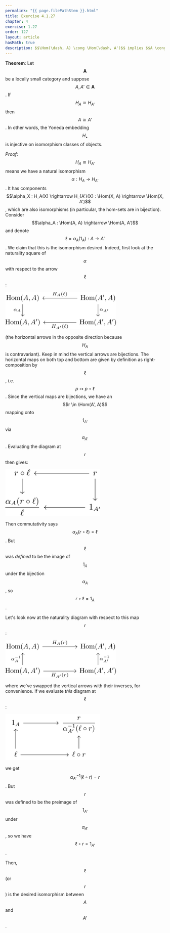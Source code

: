 ```yaml
---
permalink: "{{ page.filePathStem }}.html"
title: Exercise 4.1.27
chapter: 4
exercise: 1.27
order: 127
layout: article
hasMath: true
description: $$\Hom(\dash, A) \cong \Hom(\dash, A')$$ implies $$A \cong A'$$ (The Yoneda embedding is injective on isomorphism classes of objects)
---
```



**Theorem**:
Let $$\mathbf{A}$$ be a locally small category and suppose $$A, A' \in \mathbf{A}$$.
If $$H_A \cong H_{A'}$$ then $$A \cong A'$$.
In other words, the Yoneda embedding $$H_{\bullet}$$ is injective on isomorphism classes of objects.


*Proof*:
$$H_A \cong H_{A'}$$ means we have a natural isomorphism $$\alpha : H_A \rightarrow H_{A'}$$.
It has components $$\alpha_X : H_A(X) \rightarrow H_{A'}(X) : \Hom(X, A) \rightarrow \Hom(X, A')$$, which are also isomorphisms (in particular, the hom-sets are in bijection).
Consider $$\alpha_A : \Hom(A, A) \rightarrow \Hom(A, A')$$ and denote $$\ell = \alpha_A(1_A) : A \rightarrow A'$$.
We claim that this is the isomorphism desired.
Indeed, first look at the naturality square of $$\alpha$$ with respect to the arrow $$\ell$$:

<div class="math-figure"><img src="/assets/math_solutions/leinster/e4-1-27_1.svg" width="350px"/></div>

(the horizontal arrows in the opposite direction because $$H_A$$ is contravariant).
Keep in mind the vertical arrows are bijections.
The horizontal maps on both top and bottom are given by definition as right-composition by $$\ell$$, i.e. $$p \mapsto p \circ \ell$$.
Since the vertical maps are bijections, we have an $$r \in \Hom(A', A)$$ mapping onto $$1_{A'}$$ via $$\alpha_{A'}$$.
Evaluating the diagram at $$r$$ then gives:

<div class="math-figure"><img src="/assets/math_solutions/leinster/e4-1-27_2.svg" width="300px"/></div>

Then commutativity says $$\alpha_A(r \circ \ell) = \ell$$.
But $$\ell$$ was *defined* to be the image of $$1_A$$ under the bijection $$\alpha_A$$, so $$r \circ \ell = 1_A$$.

Let's look now at the naturality diagram with respect to this map $$r$$:

<div class="math-figure"><img src="/assets/math_solutions/leinster/e4-1-27_3.svg" width="350px"/></div>

where we've swapped the vertical arrows with their inverses, for convenience.
If we evaluate *this* diagram at $$\ell$$:

<div class="math-figure"><img src="/assets/math_solutions/leinster/e4-1-27_4.svg" width="300px"/></div>

we get $$\alpha_{A'}^{-1}(\ell \circ r) = r$$.
But $$r$$ was defined to be the preimage of $$1_{A'}$$ under $$\alpha_{A'}$$, so we have $$\ell \circ r = 1_{A'}$$.

Then, $$\ell$$ (or $$r$$) is the desired isomorphism between $$A$$ and $$A'$$.
